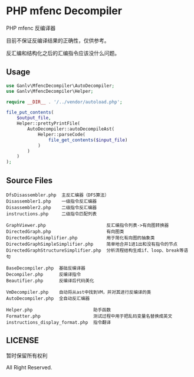 # PHP mfenc Decompiler

PHP mfenc 反编译器

目前不保证反编译结果的正确性，仅供参考。

反汇编和结构化之后的汇编指令应该没什么问题。

## Usage

```php
use Ganlv\MfencDecompiler\AutoDecompiler;
use Ganlv\MfencDecompiler\Helper;

require __DIR__ . '/../vendor/autoload.php';

file_put_contents(
    $output_file,
    Helper::prettyPrintFile(
        AutoDecompiler::autoDecompileAst(
            Helper::parseCode(
                file_get_contents($input_file)
            )
        )
    )
);
```

## Source Files

```text
DfsDisassembler.php  主反汇编器（DFS算法）
Disassembler1.php    一级指令反汇编器
Disassembler2.php    二级指令反汇编器
instructions.php     二级指令匹配列表

GraphViewer.php                       反汇编指令列表->有向图转换器
DirectedGraph.php                     有向图类
DirectedGraphSimplifier.php           用于简化有向图的抽象类
DirectedGraphSimpleSimplifier.php     简单地合并1进1出和没有指令的节点
DirectedGraphStructureSimplifier.php  分析流程结构生成if、loop、break等语句

BaseDecompiler.php  基础反编译器
Decompiler.php      反编译指令
Beautifier.php      反编译后代码美化

VmDecompiler.php    自动将从ast中找到VM，并对其进行反编译的类
AutoDecompiler.php  全自动反汇编器

Helper.php                       助手函数
Formatter.php                    测试过程中用于把乱码变量名替换成英文
instructions_display_format.php  指令翻译
```

## LICENSE

暂时保留所有权利

All Right Reserved.
